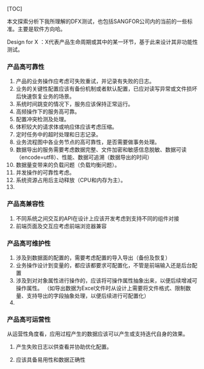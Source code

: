 [TOC]



本文探索分析下我所理解的DFX测试，也包括SANGFOR公司内的当前的一些标准。主要是软件方向哈。

Design for X ：X代表产品生命周期或其中的某一环节，基于此来设计其非功能性测试。

### 产品高可靠性

1. 产品的业务操作应考虑可失败重试，并记录有失败的日志。
2. 业务的关键性配置应该有备份机制或者默认配置，已应对读写异常或文件损坏后快速恢复业务的场景。
3. 系统时间跳变的情况下，服务应该保持正常运行。
4. 高频操作下的服务高可靠。
5. 配置冲突检测及处理。
6. 体积较大的请求体或响应体应该考虑压缩。
7. 定时任务中的超时处理和日志记录。
8. 业务流程图中各业务节点的高可靠性，是否需要做事务处理。
9. 数据导出的服务需要考虑数据完整、文件加密和敏感信息脱敏、数据可读（encode=utf8）、性能、数据可追溯（数据导出的时间）
10. 数据量变带来的负载问题（负载均衡问题）。
11. 并发操作的可靠性考虑。
12. 系统资源占用后主动释放（CPU和内存为主）。
13. 



### 产品高兼容性

1. 不同系统之间交互的API在设计上应该开发考虑到支持不同的组件对接
2. 前端页面及交互应考虑前端浏览器兼容



### 产品高可维护性

1.  涉及到数据面的配置的，需要考虑配置的导入导出（备份及恢复）
2.  业务操作设计到变量的，都应该都要求可配置化，不管是前端输入还是后台配置
3.  涉及到对对象属性进行操作的，应该将可操作属性抽象出来，以便后续增减可操作属性。
   （如导出数据为Excel文件时从设计上需要将文件格式、限制数量、支持导出的字段抽象处理，以便后续进行可配置化）
4. 



### 产品高可运营性

从运营性角度看，应用过程产生的数据应该可以产生或支持迭代自身的效果。

1.  产生失败日志以供查看并协助优化配置。

2.  应该具备易用性和数据正确性

